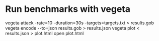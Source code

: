 # Run benchmarks with vegeta

vegeta attack -rate=10 -duration=30s -targets=targets.txt > results.gob
vegeta encode --to=json results.gob > results.json
vegeta plot < results.json > plot.html
open plot.html
